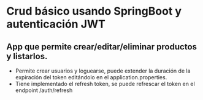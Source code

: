 # Crud básico usando SpringBoot y autenticación JWT
## App que permite crear/editar/eliminar productos y listarlos.
- Permite crear usuarios y loguearse, puede extender la duración de la expiración del token editándolo en el application.properties.
- Tiene implementado el refresh token, se puede refrescar el token en el endpoint /auth/refresh
